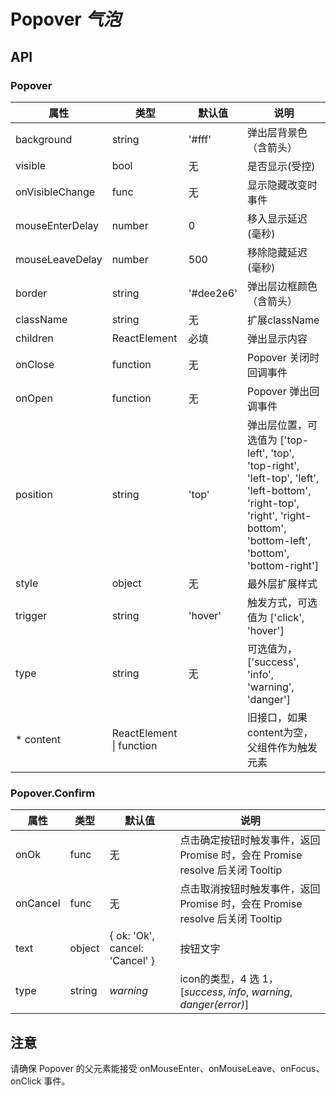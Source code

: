 # Popover *气泡*

<example />

## API

### Popover

| 属性 | 类型 | 默认值 | 说明 |
| --- | --- | --- | --- |
| background | string | '#fff' | 弹出层背景色（含箭头） |
| visible | bool | 无 | 是否显示(受控) |
| onVisibleChange | func | 无 | 显示隐藏改变时事件 | 
| mouseEnterDelay | number | 0 | 移入显示延迟(毫秒) | 
| mouseLeaveDelay | number | 500 | 移除隐藏延迟(毫秒) | 
| border | string | '#dee2e6' | 弹出层边框颜色（含箭头） |
| className | string | 无 | 扩展className |
| children | ReactElement | 必填 | 弹出显示内容 |
| onClose | function | 无 | Popover 关闭时回调事件 |
| onOpen | function | 无 | Popover 弹出回调事件 |
| position | string | 'top' | 弹出层位置，可选值为 \['top-left', 'top', 'top-right', 'left-top', 'left', 'left-bottom', 'right-top', 'right', 'right-bottom', 'bottom-left', 'bottom', 'bottom-right'] |
| style | object | 无 | 最外层扩展样式 |
| trigger | string | 'hover' | 触发方式，可选值为 \['click', 'hover'] |
| type | string | 无 | 可选值为，\['success', 'info', 'warning', 'danger'] |
| * content | ReactElement \| function | | 旧接口，如果content为空，父组件作为触发元素 | 

### Popover.Confirm
| 属性 | 类型 | 默认值 | 说明 |
| --- | --- | --- | --- |
| onOk | func | 无 | 点击确定按钮时触发事件，返回 Promise 时，会在 Promise resolve 后关闭 Tooltip |
| onCancel | func | 无 | 点击取消按钮时触发事件，返回 Promise 时，会在 Promise resolve 后关闭 Tooltip |
| text | object | { ok: 'Ok', cancel: 'Cancel' } | 按钮文字 |
| type | string | *warning* |  icon的类型，4 选 1，\[*success*, *info*, *warning*, *danger(error)*] |


## 注意
请确保 Popover 的父元素能接受 onMouseEnter、onMouseLeave、onFocus、onClick 事件。
